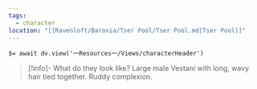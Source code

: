 ```yaml
---
tags:
  - character
location: "[[Ravenloft/Barovia/Tser Pool/Tser Pool.md|Tser Pool]]"
---
```


`$= await dv.view('一Resources一/Views/characterHeader')`

> [!info]- What do they look like?
> Large male Vestani with long, wavy hair tied together. Ruddy complexion.

